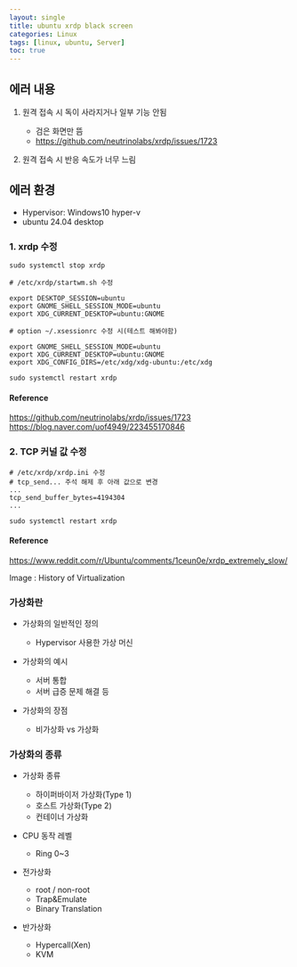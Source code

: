```yaml
---
layout: single
title: ubuntu xrdp black screen
categories: Linux
tags: [linux, ubuntu, Server]
toc: true
---
```


## 에러 내용
1. 원격 접속 시 독이 사라지거나 일부 기능 안됨
	- 검은 화면만 뜸
	- https://github.com/neutrinolabs/xrdp/issues/1723
	
2. 원격 접속 시 반응 속도가 너무 느림


## 에러 환경
- Hypervisor: Windows10 hyper-v
- ubuntu 24.04 desktop


### 1. xrdp 수정

```
sudo systemctl stop xrdp
```

```
# /etc/xrdp/startwm.sh 수정

export DESKTOP_SESSION=ubuntu
export GNOME_SHELL_SESSION_MODE=ubuntu
export XDG_CURRENT_DESKTOP=ubuntu:GNOME
```

```
# option ~/.xsessionrc 수정 시(테스트 해봐야함)

export GNOME_SHELL_SESSION_MODE=ubuntu
export XDG_CURRENT_DESKTOP=ubuntu:GNOME
export XDG_CONFIG_DIRS=/etc/xdg/xdg-ubuntu:/etc/xdg
```

```
sudo systemctl restart xrdp
```

#### Reference
https://github.com/neutrinolabs/xrdp/issues/1723
https://blog.naver.com/uof4949/223455170846


### 2. TCP 커널 값 수정

```
# /etc/xrdp/xrdp.ini 수정
# tcp_send... 주석 해제 후 아래 값으로 변경
...
tcp_send_buffer_bytes=4194304
...
```

```
sudo systemctl restart xrdp
```

#### Reference
https://www.reddit.com/r/Ubuntu/comments/1ceun0e/xrdp_extremely_slow/
















Image : History of Virtualization

### 가상화란

- 가상화의 일반적인 정의
	- Hypervisor 사용한 가상 머신
	
- 가상화의 예시
	- 서버 통합
	- 서버 급증 문제 해결 등
	
- 가상화의 장점
	- 비가상화 vs 가상화

### 가상화의 종류

- 가상화 종류
	- 하이퍼바이저 가상화(Type 1)
	- 호스트 가상화(Type 2)
	- 컨테이너 가상화
	
- CPU 동작 레벨
	- Ring 0~3
	
- 전가상화
	- root / non-root
	- Trap&Emulate
	- Binary Translation
	
- 반가상화
	- Hypercall(Xen)
	- KVM
